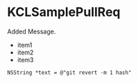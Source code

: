 KCLSamplePullReq
================

Added Message.

- item1
- item2
- item3

`NSString *text = @"git revert -m 1 hash"`

